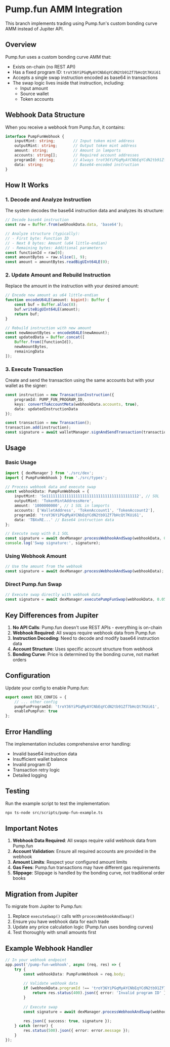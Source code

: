 # Pump.fun AMM Integration

This branch implements trading using Pump.fun's custom bonding curve AMM instead of Jupiter API.

## Overview

Pump.fun uses a custom bonding curve AMM that:
- Exists on-chain (no REST API)
- Has a fixed program ID: `troY36YiPGqMyAYCNbEqYCdN2tb91Zf7bHcQt7KUi61`
- Accepts a single swap instruction encoded as base64 in transactions
- The swap logic lives inside that instruction, including:
  - Input amount
  - Source wallet
  - Token accounts

## Webhook Data Structure

When you receive a webhook from Pump.fun, it contains:

```typescript
interface PumpFunWebhook {
    inputMint: string;        // Input token mint address
    outputMint: string;       // Output token mint address
    amount: string;           // Amount in lamports
    accounts: string[];       // Required account addresses
    programId: string;        // Always troY36YiPGqMyAYCNbEqYCdN2tb91Zf7bHcQt7KUi61
    data: string;             // Base64-encoded instruction
}
```

## How It Works

### 1. Decode and Analyze Instruction

The system decodes the base64 instruction data and analyzes its structure:

```typescript
// Decode base64 instruction
const raw = Buffer.from(webhookData.data, 'base64');

// Analyze structure (typically):
// - First byte: Function ID
// - Next 8 bytes: Amount (u64 little-endian)
// - Remaining bytes: Additional parameters
const functionId = raw[0];
const amountBytes = raw.slice(1, 9);
const amount = amountBytes.readBigUInt64LE(0);
```

### 2. Update Amount and Rebuild Instruction

Replace the amount in the instruction with your desired amount:

```typescript
// Encode new amount as u64 little-endian
function encodeU64LE(amount: bigint): Buffer {
    const buf = Buffer.alloc(8);
    buf.writeBigUInt64LE(amount);
    return buf;
}

// Rebuild instruction with new amount
const newAmountBytes = encodeU64LE(newAmount);
const updatedData = Buffer.concat([
    Buffer.from([functionId]),
    newAmountBytes,
    remainingData
]);
```

### 3. Execute Transaction

Create and send the transaction using the same accounts but with your wallet as the signer:

```typescript
const instruction = new TransactionInstruction({
    programId: PUMP_FUN_PROGRAM_ID,
    keys: convertToAccountMeta(webhookData.accounts, true),
    data: updatedInstructionData
});

const transaction = new Transaction();
transaction.add(instruction);
const signature = await walletManager.signAndSendTransaction(transaction);
```

## Usage

### Basic Usage

```typescript
import { dexManager } from './src/dex';
import { PumpFunWebhook } from './src/types';

// Process webhook data and execute swap
const webhookData: PumpFunWebhook = {
    inputMint: 'So11111111111111111111111111111111111111112', // SOL
    outputMint: 'TokenMintAddressHere',
    amount: '1000000000', // 1 SOL in lamports
    accounts: ['WalletAddress', 'TokenAccount1', 'TokenAccount2'],
    programId: 'troY36YiPGqMyAYCNbEqYCdN2tb91Zf7bHcQt7KUi61',
    data: 'TBXxRE...' // Base64 instruction data
};

// Execute swap with 0.1 SOL
const signature = await dexManager.processWebhookAndSwap(webhookData, 0.1);
console.log('Swap signature:', signature);
```

### Using Webhook Amount

```typescript
// Use the amount from the webhook
const signature = await dexManager.processWebhookAndSwap(webhookData);
```

### Direct Pump.fun Swap

```typescript
// Execute swap directly with webhook data
const signature = await dexManager.executePumpFunSwap(webhookData, 0.05);
```

## Key Differences from Jupiter

1. **No API Calls**: Pump.fun doesn't use REST APIs - everything is on-chain
2. **Webhook Required**: All swaps require webhook data from Pump.fun
3. **Instruction Decoding**: Need to decode and modify base64 instruction data
4. **Account Structure**: Uses specific account structure from webhook
5. **Bonding Curve**: Price is determined by the bonding curve, not market orders

## Configuration

Update your config to enable Pump.fun:

```typescript
export const DEX_CONFIG = {
    // ... other config
    pumpFunProgramId: 'troY36YiPGqMyAYCNbEqYCdN2tb91Zf7bHcQt7KUi61',
    enablePumpFun: true
};
```

## Error Handling

The implementation includes comprehensive error handling:

- Invalid base64 instruction data
- Insufficient wallet balance
- Invalid program ID
- Transaction retry logic
- Detailed logging

## Testing

Run the example script to test the implementation:

```bash
npx ts-node src/scripts/pump-fun-example.ts
```

## Important Notes

1. **Webhook Data Required**: All swaps require valid webhook data from Pump.fun
2. **Account Validation**: Ensure all required accounts are provided in the webhook
3. **Amount Limits**: Respect your configured amount limits
4. **Gas Fees**: Pump.fun transactions may have different gas requirements
5. **Slippage**: Slippage is handled by the bonding curve, not traditional order books

## Migration from Jupiter

To migrate from Jupiter to Pump.fun:

1. Replace `executeSwap()` calls with `processWebhookAndSwap()`
2. Ensure you have webhook data for each trade
3. Update any price calculation logic (Pump.fun uses bonding curves)
4. Test thoroughly with small amounts first

## Example Webhook Handler

```typescript
// In your webhook endpoint
app.post('/pump-fun-webhook', async (req, res) => {
    try {
        const webhookData: PumpFunWebhook = req.body;
        
        // Validate webhook data
        if (webhookData.programId !== 'troY36YiPGqMyAYCNbEqYCdN2tb91Zf7bHcQt7KUi61') {
            return res.status(400).json({ error: 'Invalid program ID' });
        }
        
        // Execute swap
        const signature = await dexManager.processWebhookAndSwap(webhookData, 0.1);
        
        res.json({ success: true, signature });
    } catch (error) {
        res.status(500).json({ error: error.message });
    }
});
```
